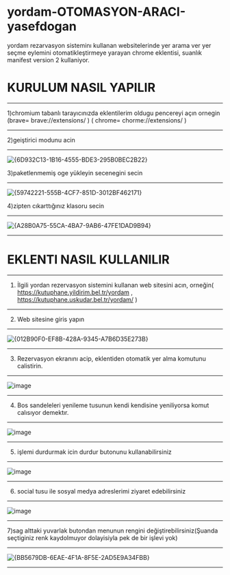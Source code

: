 # yordam-OTOMASYON-ARACI-yasefdogan
yordam rezarvasyon sisteminı kullanan websitelerinde yer arama ver yer seçme eylemini otomatikleştirmeye yarayan chrome eklentisi, suanlık manifest version 2 kullaniyor.

 # KURULUM NASIL YAPILIR

 ---------------------------------------------------------------------------------------------------------
1)chromium tabanlı tarayıcınızda eklentilerim oldugu pencereyi açın ornegin (brave=  brave://extensions/ ) ( chrome=   chorme://extensions/ )



---------------------------------------------------------------------------------------------------------

2)geiştirici modunu acin



---------------------------------------------------------------------------------------------------------
![{6D932C13-1B16-4555-BDE3-295B0BEC2B22}](https://github.com/user-attachments/assets/f9086caf-3584-4370-a5ab-6359fc1ae3df)

3)paketlenmemiş oge yükleyin secenegini secin


---------------------------------------------------------------------------------------------------------
![{59742221-555B-4CF7-851D-3012BF462171}](https://github.com/user-attachments/assets/922b2f1c-d3c2-439d-abb5-e7566fc0064c)

4)zipten cıkarttığınız klasoru secin

---------------------------------------------------------------------------------------------------------
![{A28B0A75-55CA-4BA7-9AB6-47FE1DAD9B94}](https://github.com/user-attachments/assets/26380729-c67a-4d70-a0c0-a23b059d48a7)



---------------------------------------------------------------------------------------------------------






 # EKLENTI NASIL KULLANILIR
-------------------------------------------------------------------------------------
   1)  İlgili yordan rezervasyon sistemini kullanan web sitesini acın, orneğin( https://kutuphane.yildirim.bel.tr/yordam  ,  https://kutuphane.uskudar.bel.tr/yordam/  )

----------------------------------------------------------------------------------------

   2)   Web sitesine giris yapın

  ---------------------------------------------------------------------------------------

![{012B90F0-EF8B-428A-9345-A7B6D35E273B}](https://github.com/user-attachments/assets/7f76d613-f709-4b66-b1f6-675bacff6912)

--------------------------------------------------------------------------------

   3)   Rezervasyon ekranını acip, eklentiden otomatik yer alma komutunu calistirin.
--------------------------------------------------------------------------------------

![image](https://github.com/user-attachments/assets/8fc3b076-e7fb-4752-875e-9145acea9353)



---------------------------------------------------------------------------------------------

   4)   Bos sandeleleri yenileme tusunun kendi kendisine yeniliyorsa komut calısıyor demektır.
---------------------------------------------------------------------------------------------------------

   ![image](https://github.com/user-attachments/assets/90a19be3-09fe-4356-980d-edf93db75315)

---------------------------------------------------------------------------------------------
   5)  işlemi durdurmak icin durdur butonunu kullanabilirsiniz
------------------------------------------------------------------------------------------

![image](https://github.com/user-attachments/assets/b272b9a9-0dd1-462e-a8bb-27b48c4478c4)

------------------------------------------------------------------------------
   6) social tusu ile sosyal medya adreslerimi ziyaret edebilirsiniz
--------------------------------------------------------------------

![image](https://github.com/user-attachments/assets/023113d5-5de3-4694-9c48-f2a0cb23bf18)


-----------------------------------------------------------------------


   7)sag alttaki yuvarlak butondan menunun rengini değiştirebilirsiniz(Şuanda seçtiginiz renk kaydolmuyor dolayisiyla pek de bir işlevi yok)


-----------------------------------------------------------------------------------

![{BB5679DB-6EAE-4F1A-8F5E-2AD5E9A34FBB}](https://github.com/user-attachments/assets/cd555b3a-d3a0-4ee9-ac71-4289cd7e2537)


---------------------------------------------------------------------------------


 
